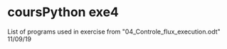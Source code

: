 # coursPython exe4
List of programs used in exercise from "04_Controle_flux_execution.odt"
11/09/19
